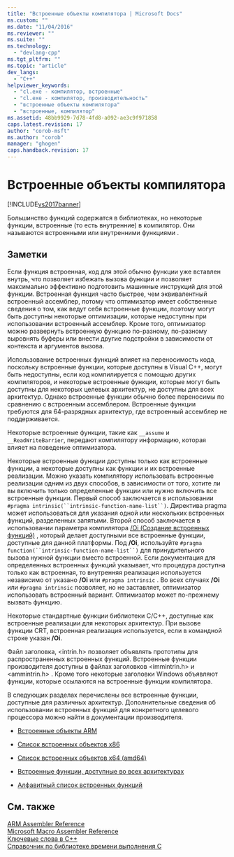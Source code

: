 ```yaml
---
title: "Встроенные объекты компилятора | Microsoft Docs"
ms.custom: ""
ms.date: "11/04/2016"
ms.reviewer: ""
ms.suite: ""
ms.technology: 
  - "devlang-cpp"
ms.tgt_pltfrm: ""
ms.topic: "article"
dev_langs: 
  - "C++"
helpviewer_keywords: 
  - "cl.exe - компилятор, встроенные"
  - "cl.exe - компилятор, производительность"
  - "встроенные объекты компилятора"
  - "встроенные, компилятор"
ms.assetid: 48bb9929-7d78-4fd8-a092-ae3c9f971858
caps.latest.revision: 17
author: "corob-msft"
ms.author: "corob"
manager: "ghogen"
caps.handback.revision: 17
---
```

# Встроенные объекты компилятора
[!INCLUDE[vs2017banner](../assembler/inline/includes/vs2017banner.md)]

Большинство функций содержатся в библиотеках, но некоторые функции, встроенные \(то есть внутренние\) в компилятор.  Они называются встроенными или внутренними функциями .  
  
## Заметки  
 Если функция встроенная, код для этой обычно функции уже вставлен внутрь, что позволяет избежать вызова функции и позволяет максимально эффективно подготовить машинные инструкций для этой функции.  Встроенная функция часто быстрее, чем эквивалентный встроенный ассемблер, потому что оптимизатор имеет собственные сведения о том, как ведут себя встроенные функции, поэтому могут быть доступны некоторые оптимизации, которые недоступны при использовании встроенный ассемблер.  Кроме того, оптимизатор можно развернуть встроенную функцию по\-разному, по\-разному выровнять буферы или внести другие подстройки в зависимости от контекста и аргументов вызова.  
  
 Использование встроенных функций влияет на переносимость кода, поскольку встроенные функции, которые доступны в Visual C\+\+, могут быть недоступны, если код компилируется с помощью других компиляторов, и некоторые встроенные функции, которые могут быть доступны для некоторых целевых архитектур, не доступны для всех архитектур.  Однако встроенные функции обычно более переносимы по сравнению с встроенным ассемблером.  Встроенные функции требуются для 64\-разрядных архитектур, где встроенный ассемблер не поддерживается.  
  
 Некоторые встроенные функции, такие как `__assume` и `__ReadWriteBarrier`, передают компилятору информацию, которая влияет на поведение оптимизатора.  
  
 Некоторые встроенные функции доступны только как встроенные функции, а некоторые доступны как функции и их встроенные реализации.  Можно указать компилятору использовать встроенные реализации одним из двух способов, в зависимости от того, хотите ли вы включить только определенные функции или нужно включить все встроенные функции.  Первый способ заключается в использовании `#pragma intrinsic(``intrinsic-function-name-list``)`.  Директива pragma может использоваться для указания одной или нескольких встроенных функций, разделенных запятыми.  Второй способ заключается в использовании параметра компилятора [\/Oi \(Создание встроенных функций\)](../Topic/-Oi%20\(Generate%20Intrinsic%20Functions\).md) , который делает доступными все встроенные функции, доступные для данной платформы.  Под **\/Oi**, используйте `#pragma function(``intrinsic-function-name-list``)` для принудительного вызова нужной функции вместо встроенной.  Если документация для определенных встроенных функций указывает, что процедура доступна только как встроенная, то внутренняя реализация используется независимо от указано **\/Oi** или `#pragma intrinsic` .  Во всех случаях **\/Oi** или `#pragma intrinsic` позволяет, но не заставляет, оптимизатор использовать встроенный вариант.  Оптимизатор может по\-прежнему вызвать функцию.  
  
 Некоторые стандартные функции библиотеки C\/C\+\+, доступные как встроенные реализации для некоторых архитектур.  При вызове функции CRT, встроенная реализация используется, если в командной строке указан **\/Oi**.  
  
 Файл заголовка, \<intrin.h\> позволяет объявлять прототипы для распространенных встроенных функций.  Встроенные функции производителя доступны в файлах заголовков \<immintrin.h\> и \<ammintrin.h\> .  Кроме того некоторые заголовки Windows объявляют функции, которые ссылаются на встроенные функции компилятора.  
  
 В следующих разделах перечислены все встроенные функции, доступные для различных архитектур.  Дополнительные сведения об использовании встроенных функций для конкретного целевого процессора можно найти в документации производителя.  
  
-   [Встроенные объекты ARM](../intrinsics/arm-intrinsics.md)  
  
-   [Список встроенных объектов x86](../Topic/x86%20Intrinsics%20List.md)  
  
-   [Список встроенных объектов x64 \(amd64\)](../Topic/x64%20\(amd64\)%20Intrinsics%20List.md)  
  
-   [Встроенные функции, доступные во всех архитектурах](../intrinsics/intrinsics-available-on-all-architectures.md)  
  
-   [Алфавитный список встроенных функций](../intrinsics/alphabetical-listing-of-intrinsic-functions.md)  
  
## См. также  
 [ARM Assembler Reference](../Topic/ARM%20Assembler%20Reference.md)   
 [Microsoft Macro Assembler Reference](../assembler/masm/microsoft-macro-assembler-reference.md)   
 [Ключевые слова в C\+\+](../cpp/keywords-cpp.md)   
 [Справочник по библиотеке времени выполнения C](../c-runtime-library/c-run-time-library-reference.md)